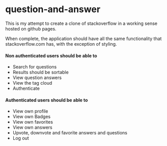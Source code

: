 question-and-answer
============

This is my attempt to create a clone of stackoverflow in a working sense hosted on github pages.

When complete, the application should have all the same functionality that stackoverflow.com has, with the exception of styling.

#### Non authenticated users should be able to
* Search for questions
* Results should be sortable
* View question answers
* View the tag cloud
* Authenticate

#### Authenticated users should be able to
* View own profile
* View own Badges
* View own favorites
* View own answers
* Upvote, downvote and favorite answers and questions
* Log out

<!-- Technical Requirements
* Application must be hosted on github pages (https://pages.github.com) with access to source code
* You may use any web front-end technology
* You may use any architecture and design patterns
* The user interface must have the look and feel of a Blizzard web site
* Provide justification for your choices with your submission -->

<!-- this site will be using json files for the purposes of demonstration but will contain a db install script for use on other machines. -->
